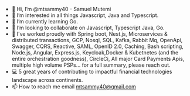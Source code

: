 - 👋 Hi, I’m @mtsammy40 - Samuel Mutemi
- 👀 I’m interested in all things Javascript, Java and Typescript.
- 🌱 I’m currently learning Go.
- 💞️ I’m looking to collaborate on Javascript, Typescript Java, Go.
- 💯 I've worked proudly with Spring boot, Nest.js, Microservices & distributed transactions, GCP, Nosql, SQL, Kafka, Rabbit Mq, OpenApi, Swagger, CQRS, Reactive, SAML, OpenID 2.0, Caching, Bash scripting, Node.js, Angular, Express.js, Keycloak,Docker & Kubetnetes (and the entire orchestration goodness), CircleCi, All major Card Payments Apis, multiple high volume PSPs... for a full summary, please reach out. 
- 💻 5 great years of contributing to impactful financial technologies landscape across continents. 
- 📫 How to reach me email mtsammy40@gmail.com

<!---
mtsammy40/mtsammy40 is a ✨ special ✨ repository because its `README.md` (this file) appears on your GitHub profile.
You can click the Preview link to take a look at your changes.
--->
